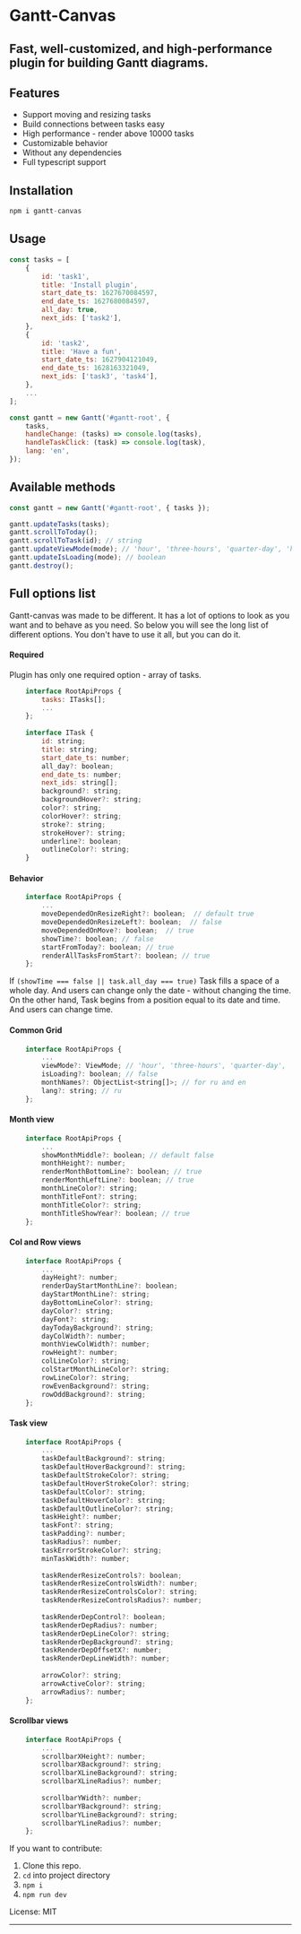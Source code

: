# Gantt-Canvas
## Fast, well-customized, and high-performance plugin for building Gantt diagrams.

## Features
- Support moving and resizing tasks
- Build connections between tasks easy
- High performance - render above 10000 tasks
- Customizable behavior
- Without any dependencies
- Full typescript support

## Installation

```js
npm i gantt-canvas
```

## Usage

```js
const tasks = [
	{
		id: 'task1',
		title: 'Install plugin',
		start_date_ts: 1627670084597,
		end_date_ts: 1627680084597,
		all_day: true,
		next_ids: ['task2'],
	},
	{
		id: 'task2',
		title: 'Have a fun',
		start_date_ts: 1627904121049,
		end_date_ts: 1628163321049,
		next_ids: ['task3', 'task4'],
	},
	...
];

const gantt = new Gantt('#gantt-root', {
	tasks,
	handleChange: (tasks) => console.log(tasks),
	handleTaskClick: (task) => console.log(task),
	lang: 'en',
});
```

## Available  methods
```js
const gantt = new Gantt('#gantt-root', { tasks });

gantt.updateTasks(tasks);
gantt.scrollToToday();
gantt.scrollToTask(id); // string
gantt.updateViewMode(mode); // 'hour', 'three-hours', 'quarter-day', 'half-day', 'day', 'week' or 'month
gantt.updateIsLoading(mode); // boolean
gantt.destroy();
```

## Full options list
Gantt-canvas was made to be different. It has a lot of options to look as you want and to behave as you need. So below you will see the long list of different options. You don't have to use it all, but you can do it.

#### Required
Plugin has only one required option - array of tasks.
```js
    interface RootApiProps {
        tasks: ITasks[];
        ...
    };
    
    interface ITask {
        id: string;
    	title: string;
    	start_date_ts: number;
    	all_day?: boolean;
    	end_date_ts: number;
    	next_ids: string[];
    	background?: string;
    	backgroundHover?: string;
    	color?: string;
    	colorHover?: string;
    	stroke?: string;
    	strokeHover?: string;
    	underline?: boolean;
    	outlineColor?: string;
    }
```

#### Behavior
```js
    interface RootApiProps {
        ...
        moveDependedOnResizeRight?: boolean;  // default true
    	moveDependedOnResizeLeft?: boolean;  // false
    	moveDependedOnMove?: boolean;  // true
    	showTime?: boolean; // false 
    	startFromToday?: boolean; // true
    	renderAllTasksFromStart?: boolean; // true
    };
```
If ``(showTime === false || task.all_day === true)`` Task fills a space of a whole day. And users can change only the date - without changing the time. On the other hand, Task begins from a position equal to its date and time. And users can change time.

#### Common Grid
```js
    interface RootApiProps {
        ...
        viewMode?: ViewMode; // 'hour', 'three-hours', 'quarter-day', 'half-day', 'day' | 'week' | 'month'. Default day
    	isLoading?: boolean; // false
    	monthNames?: ObjectList<string[]>; // for ru and en
    	lang?: string; // ru
    };
```
#### Month view
```js
    interface RootApiProps {
        ...
        showMonthMiddle?: boolean; // default false
    	monthHeight?: number;
    	renderMonthBottomLine?: boolean; // true
    	renderMonthLeftLine?: boolean; // true
    	monthLineColor?: string;
    	monthTitleFont?: string;
    	monthTitleColor?: string;
    	monthTitleShowYear?: boolean; // true
    };
```
#### Col and Row views
```js
    interface RootApiProps {
        ...
        dayHeight?: number;
    	renderDayStartMonthLine?: boolean;
    	dayStartMonthLine?: string;
    	dayBottomLineColor?: string;
    	dayColor?: string;
    	dayFont?: string;
    	dayTodayBackground?: string;
    	dayColWidth?: number;
    	monthViewColWidth?: number;
    	rowHeight?: number;
    	colLineColor?: string;
    	colStartMonthLineColor?: string;
    	rowLineColor?: string;
    	rowEvenBackground?: string;
    	rowOddBackground?: string;
    };
```
#### Task view
```js
    interface RootApiProps {
        ...
        taskDefaultBackground?: string;
    	taskDefaultHoverBackground?: string;
    	taskDefaultStrokeColor?: string;
    	taskDefaultHoverStrokeColor?: string;
    	taskDefaultColor?: string;
    	taskDefaultHoverColor?: string;
    	taskDefaultOutlineColor?: string;
    	taskHeight?: number;
    	taskFont?: string;
    	taskPadding?: number;
    	taskRadius?: number;
    	taskErrorStrokeColor?: string;
    	minTaskWidth?: number;
    
    	taskRenderResizeControls?: boolean;
    	taskRenderResizeControlsWidth?: number;
    	taskRenderResizeControlsColor?: string;
    	taskRenderResizeControlsRadius?: number;
    
    	taskRenderDepControl?: boolean;
    	taskRenderDepRadius?: number;
    	taskRenderDepLineColor?: string;
    	taskRenderDepBackground?: string;
    	taskRenderDepOffsetX?: number;
    	taskRenderDepLineWidth?: number;
    
    	arrowColor?: string;
    	arrowActiveColor?: string;
    	arrowRadius?: number;
    };
```
#### Scrollbar views
```js
    interface RootApiProps {
        ...
        scrollbarXHeight?: number;
    	scrollbarXBackground?: string;
    	scrollbarXLineBackground?: string;
    	scrollbarXLineRadius?: number;
    
    	scrollbarYWidth?: number;
    	scrollbarYBackground?: string;
    	scrollbarYLineBackground?: string;
    	scrollbarYLineRadius?: number;
    };
```
If you want to contribute:

1. Clone this repo.
2. `cd` into project directory
3. `npm i`
4. `npm run dev`

License: MIT

------------------